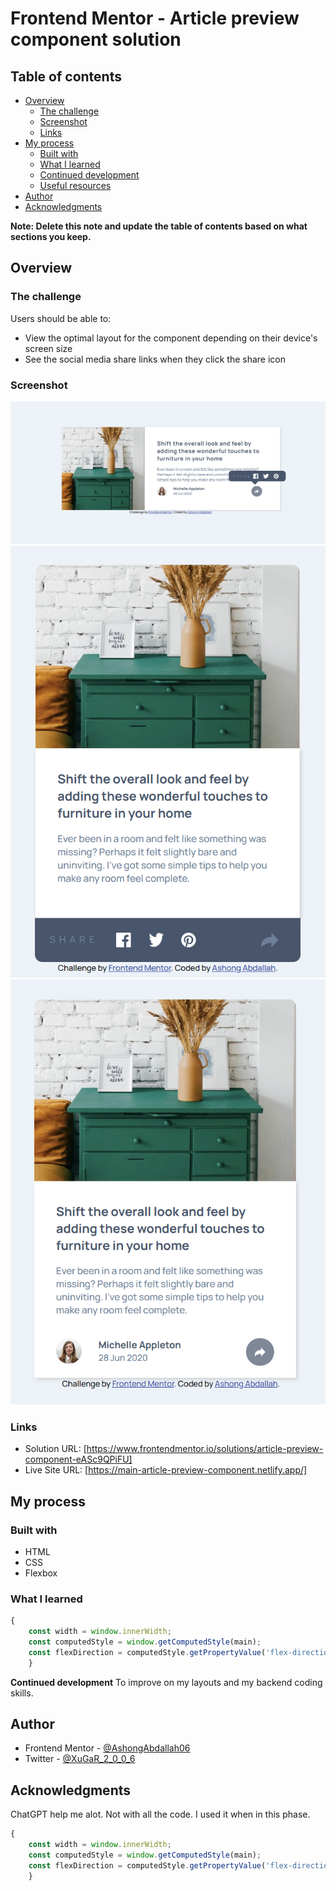 # Frontend Mentor - Article preview component solution

## Table of contents

- [Overview](#overview)
  - [The challenge](#the-challenge)
  - [Screenshot](#screenshot)
  - [Links](#links)
- [My process](#my-process)
  - [Built with](#built-with)
  - [What I learned](#what-i-learned)
  - [Continued development](#continued-development)
  - [Useful resources](#useful-resources)
- [Author](#author)
- [Acknowledgments](#acknowledgments)

**Note: Delete this note and update the table of contents based on what sections you keep.**

## Overview

### The challenge

Users should be able to:

- View the optimal layout for the component depending on their device's screen size
- See the social media share links when they click the share icon

### Screenshot

![](images/screenshots/Screenshot%202023-11-13%20173904.png)
![](images/screenshots/Screenshot%202023-11-13%20173925.png)
![](images/screenshots/Screenshot%202023-11-13%20173939.png)


### Links

- Solution URL: [https://www.frontendmentor.io/solutions/article-preview-component-eASc9QPiFU]
- Live Site URL: [https://main-article-preview-component.netlify.app/]
## My process

### Built with

- HTML
- CSS
- Flexbox


### What I learned

```js
{
    const width = window.innerWidth;
    const computedStyle = window.getComputedStyle(main);
    const flexDirection = computedStyle.getPropertyValue('flex-direction');
    }
```


**Continued development**
To improve on my layouts and my backend coding skills.

## Author

<!-- - Website - [Add your name here](https://www.your-site.com) -->
- Frontend Mentor - [@AshongAbdallah06](https://www.frontendmentor.io/profile/AshongAbdallah06)
- Twitter - [@XuGaR_2_0_0_6](https://www.twitter.com/XuGaR_2_0_0_6)


## Acknowledgments

ChatGPT help me alot. Not with all the code. I used it when in this phase.

```js
{
    const width = window.innerWidth;
    const computedStyle = window.getComputedStyle(main);
    const flexDirection = computedStyle.getPropertyValue('flex-direction');
    }
```

